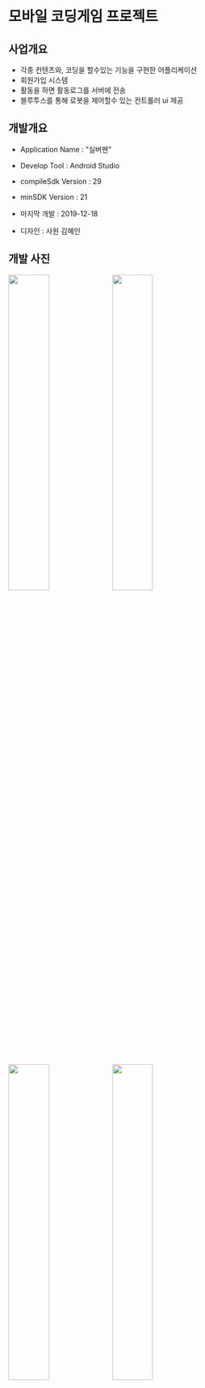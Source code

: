 # 모바일 코딩게임 프로젝트
## 사업개요
- 각종 컨텐츠와, 코딩을 할수있는 기능을 구현한 어플리케이션
- 회원가입 시스템
- 활동을 하면 활동로그를 서버에 전송
- 블루투스를 통해 로봇을 제어할수 있는 컨트롤러 ui 제공

## 개발개요
- Application Name : "실버펜"
- Develop Tool : Android Studio
- compileSdk Version : 29
- minSDK Version : 21

- 마지막 개발 : 2019-12-18
- 디자인 : 사원 김혜인


## 개발 사진
<img src="https://user-images.githubusercontent.com/29571490/102579361-b0ce7e80-413f-11eb-9a3f-dd73a926229e.png" width="40%">
<img src="https://user-images.githubusercontent.com/29571490/102579369-b3c96f00-413f-11eb-91f7-5aa26500867a.png" width="40%">
<img src="https://user-images.githubusercontent.com/29571490/102579383-b926b980-413f-11eb-9ac5-af1db939fa78.png" width="40%">
<img src="(https://user-images.githubusercontent.com/29571490/102579387-ba57e680-413f-11eb-854a-28e2f60b6291.png" width="40%">

